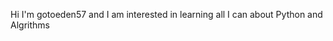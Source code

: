Hi I'm gotoeden57 and I am interested in learning all I can about Python and Algrithms
<!---
gotoeden57/gotoeden57 is a ✨ special ✨ repository because its `README.md` (this file) appears on your GitHub profile.
You can click the Preview link to take a look at your changes.
--->
